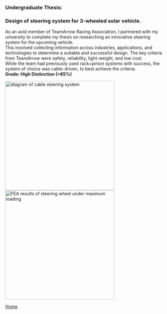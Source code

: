 ### **Undergraduate Thesis:**
### Design of steering system for 3-wheeled solar vehicle.



As an avid member of TeamArrow Racing Association, I partnered with my university to complete my thesis on researching an innovative steering system for the upcoming vehicle. 
<br>
This involved collecting information across industries, applications, and technologies to determine a suitable and successful design. The key criteria from TeamArrow were safety, reliability, light-weight, and low cost. 
<br>
While the team had previously used rack+pinion systems with success, the system of choice was cable-driven, to best achieve the criteria. 
<br>
**Grade: High Distinction (>85%)**

<img src="../../imgs/steering-pic-1.png" alt="diagram of cable steering system" height="350">
<img src="../../imgs/steering-pic-2.png" alt="FEA results of steering wheel under maximum loading" height="350">


[Home](./..)

